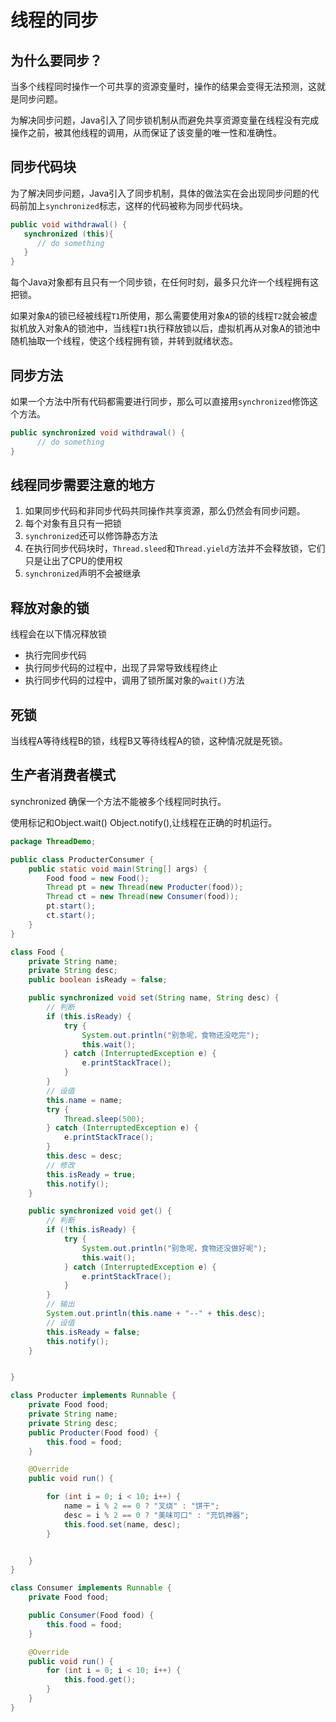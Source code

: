 # 线程的同步

## 为什么要同步？

当多个线程同时操作一个可共享的资源变量时，操作的结果会变得无法预测，这就是同步问题。

为解决同步问题，Java引入了同步锁机制从而避免共享资源变量在线程没有完成操作之前，被其他线程的调用，从而保证了该变量的唯一性和准确性。

## 同步代码块

为了解决同步问题，Java引入了同步机制，具体的做法实在会出现同步问题的代码前加上`synchronized`标志，这样的代码被称为同步代码块。

```java
public void withdrawal() {
   synchronized (this){
      // do something
   }
}
```

每个Java对象都有且只有一个同步锁，在任何时刻，最多只允许一个线程拥有这把锁。

如果对象`A`的锁已经被线程`T1`所使用，那么需要使用对象`A`的锁的线程`T2`就会被虚拟机放入对象A的锁池中，当线程`T1`执行释放锁以后，虚拟机再从对象A的锁池中随机抽取一个线程，使这个线程拥有锁，并转到就绪状态。

## 同步方法

如果一个方法中所有代码都需要进行同步，那么可以直接用`synchronized`修饰这个方法。

```java
public synchronized void withdrawal() {
      // do something
}
```

## 线程同步需要注意的地方

1. 如果同步代码和非同步代码共同操作共享资源，那么仍然会有同步问题。
2. 每个对象有且只有一把锁
3. `synchronized`还可以修饰静态方法
4. 在执行同步代码块时，`Thread.sleed`和`Thread.yield`方法并不会释放锁，它们只是让出了CPU的使用权
5. `synchronized`声明不会被继承

## 释放对象的锁

线程会在以下情况释放锁

- 执行完同步代码
- 执行同步代码的过程中，出现了异常导致线程终止
- 执行同步代码的过程中，调用了锁所属对象的`wait()`方法

## 死锁

当线程A等待线程B的锁，线程B又等待线程A的锁，这种情况就是死锁。

## 生产者消费者模式

synchronized 确保一个方法不能被多个线程同时执行。

使用标记和Object.wait() Object.notify(),让线程在正确的时机运行。

```java
package ThreadDemo;

public class ProducterConsumer {
    public static void main(String[] args) {
        Food food = new Food();
        Thread pt = new Thread(new Producter(food));
        Thread ct = new Thread(new Consumer(food));
        pt.start();
        ct.start();
    }
}

class Food {
    private String name;
    private String desc;
    public boolean isReady = false;

    public synchronized void set(String name, String desc) {
        // 判断
        if (this.isReady) {
            try {
                System.out.println("别急呢，食物还没吃完");
                this.wait();
            } catch (InterruptedException e) {
                e.printStackTrace();
            }
        }
        // 设值
        this.name = name;
        try {
            Thread.sleep(500);
        } catch (InterruptedException e) {
            e.printStackTrace();
        }
        this.desc = desc;
        // 修改
        this.isReady = true;
        this.notify();
    }

    public synchronized void get() {
        // 判断
        if (!this.isReady) {
            try {
                System.out.println("别急呢，食物还没做好呢");
                this.wait();
            } catch (InterruptedException e) {
                e.printStackTrace();
            }
        }
        // 输出
        System.out.println(this.name + "--" + this.desc);
        // 设值
        this.isReady = false;
        this.notify();
    }


}

class Producter implements Runnable {
    private Food food;
    private String name;
    private String desc;
    public Producter(Food food) {
        this.food = food;
    }

    @Override
    public void run() {

        for (int i = 0; i < 10; i++) {
            name = i % 2 == 0 ? "叉烧" : "饼干";
            desc = i % 2 == 0 ? "美味可口" : "充饥神器";
            this.food.set(name, desc);
        }


    }
}

class Consumer implements Runnable {
    private Food food;

    public Consumer(Food food) {
        this.food = food;
    }

    @Override
    public void run() {
        for (int i = 0; i < 10; i++) {
            this.food.get();
        }
    }
}
```

